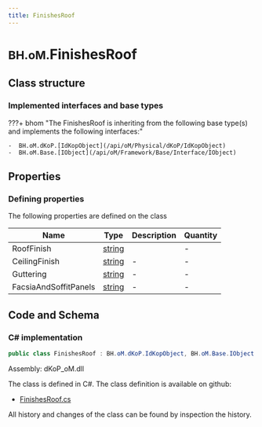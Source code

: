 ```yaml
---
title: FinishesRoof
---
```


# <small>BH.oM.</small>**FinishesRoof**



## Class structure

### Implemented interfaces and base types

???+ bhom "The FinishesRoof is inheriting from the following base type(s) and implements the following interfaces:"

    -  BH.oM.dKoP.[IdKopObject](/api/oM/Physical/dKoP/IdKopObject)
    -  BH.oM.Base.[IObject](/api/oM/Framework/Base/Interface/IObject)


## Properties



### Defining properties

The following properties are defined on the class

| Name             | Type             | Description      | Quantity         |
|------------------|------------------|------------------|------------------|
| RoofFinish | [string](https://learn.microsoft.com/en-us/dotnet/api/System.String?view=netstandard-2.0) |  | - |
| CeilingFinish | [string](https://learn.microsoft.com/en-us/dotnet/api/System.String?view=netstandard-2.0) | - | - |
| Guttering | [string](https://learn.microsoft.com/en-us/dotnet/api/System.String?view=netstandard-2.0) | - | - |
| FacsiaAndSoffitPanels | [string](https://learn.microsoft.com/en-us/dotnet/api/System.String?view=netstandard-2.0) | - | - |


## Code and Schema

### C# implementation

``` C# title="C#"
public class FinishesRoof : BH.oM.dKoP.IdKopObject, BH.oM.Base.IObject
```

Assembly: dKoP_oM.dll

The class is defined in C#. The class definition is available on github:

- [FinishesRoof.cs](https://github.com/BHoM/dKoP_Toolkit/blob/develop/dKoP_oM/Perfomance\Finishes\FinishesRoof.cs)

All history and changes of the class can be found by inspection the history.
